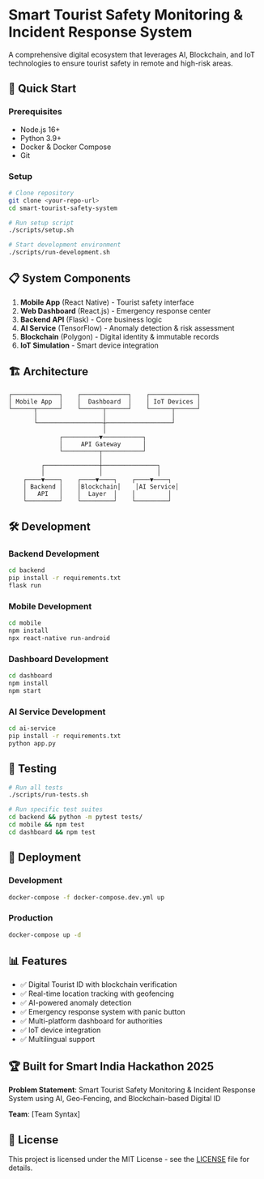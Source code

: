 # Smart Tourist Safety Monitoring & Incident Response System

A comprehensive digital ecosystem that leverages AI, Blockchain, and IoT technologies to ensure tourist safety in remote and high-risk areas.

## 🚀 Quick Start

### Prerequisites
- Node.js 16+
- Python 3.9+
- Docker & Docker Compose
- Git

### Setup
```bash
# Clone repository
git clone <your-repo-url>
cd smart-tourist-safety-system

# Run setup script
./scripts/setup.sh

# Start development environment
./scripts/run-development.sh
```

<!-- ### Access Points
- **Mobile App**: Run on device/emulator via React Native
- **Dashboard**: http://localhost:3000
- **Backend API**: http://localhost:5000/api
- **AI Service**: http://localhost:5001 -->

## 📋 System Components

1. **Mobile App** (React Native) - Tourist safety interface
2. **Web Dashboard** (React.js) - Emergency response center  
3. **Backend API** (Flask) - Core business logic
4. **AI Service** (TensorFlow) - Anomaly detection & risk assessment
5. **Blockchain** (Polygon) - Digital identity & immutable records
6. **IoT Simulation** - Smart device integration

## 🏗️ Architecture

```
┌─────────────┐    ┌─────────────┐    ┌─────────────┐
│ Mobile App  │    │  Dashboard  │    │ IoT Devices │
└──────┬──────┘    └──────┬──────┘    └──────┬──────┘
       │                  │                  │
       └──────────────────┼──────────────────┘
                          │
              ┌──────────▼───────────┐
              │     API Gateway      │
              └──────────┬───────────┘
                         │
         ┌───────────────┼───────────────┐
         │               │               │
    ┌────▼────┐    ┌────▼────┐    ┌────▼────┐
    │ Backend │    │Blockchain│    │AI Service│
    │   API   │    │  Layer  │    │         │
    └─────────┘    └─────────┘    └─────────┘
```

<!-- ## 📖 Documentation

- [System Architecture](docs/architecture/system-overview.md)
- [API Documentation](docs/api/)
- [Deployment Guide](docs/deployment/)
- [User Guides](docs/user-guides/) -->

## 🛠️ Development

### Backend Development
```bash
cd backend
pip install -r requirements.txt
flask run
```

### Mobile Development
```bash
cd mobile
npm install
npx react-native run-android
```

### Dashboard Development
```bash
cd dashboard
npm install
npm start
```

### AI Service Development
```bash
cd ai-service
pip install -r requirements.txt
python app.py
```

## 🧪 Testing

```bash
# Run all tests
./scripts/run-tests.sh

# Run specific test suites
cd backend && python -m pytest tests/
cd mobile && npm test
cd dashboard && npm test
```

## 🚀 Deployment

### Development
```bash
docker-compose -f docker-compose.dev.yml up
```

### Production
```bash
docker-compose up -d
```

## 📊 Features

- ✅ Digital Tourist ID with blockchain verification
- ✅ Real-time location tracking with geofencing
- ✅ AI-powered anomaly detection
- ✅ Emergency response system with panic button
- ✅ Multi-platform dashboard for authorities
- ✅ IoT device integration
- ✅ Multilingual support

## 🏆 Built for Smart India Hackathon 2025

**Problem Statement**: Smart Tourist Safety Monitoring & Incident Response System using AI, Geo-Fencing, and Blockchain-based Digital ID

**Team**: [Team Syntax]

## 📄 License

This project is licensed under the MIT License - see the [LICENSE](LICENSE) file for details.


